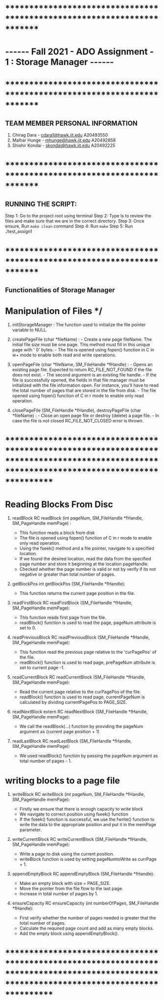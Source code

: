 # *********************************************************************** #
# ------  Fall 2021 - ADO Assignment - 1 : Storage Manager ------
# *********************************************************************** #

## TEAM MEMBER PERSONAL INFORMATION

1. Chirag Dara      - cdara1@hawk.iit.edu       A20493550
2. Malhar Hunge     - mhunge@hawk.iit.edu       A20492858
3. Shishir Kondai   - skondai@hawk.iit.edu      A20492225

# *********************************************************************** #

## RUNNING THE SCRIPT:

Step 1: Go to the project root using terminal
Step 2: Type ls to review the files and make sure that we are in the correct directory.
Step 3: Once ensure, Run `make clean` command
Step 4: Run `make`
Step 5: Run ./test_assign1

# *********************************************************************** #

## Functionalities of Storage Manager

# Manipulation of Files */

1. initStorageManager : 
	The function used to initialize the file pointer variable to NULL.


2. createPageFile (char *fileName) :
        - Create a new page fileName. The initial file size must be one page. This method must fill in this unique page with ' 0' bytes.
        - The file is opened using fopen() function in C in w+ mode to enable both read and write operations.


3. openPageFile (char *fileName, SM_FileHandle *fHandle) :
        - Opens an existing page file. Expected to return RC_FILE_NOT_FOUND if the file does not exist. 
        - The second argument is an existing file handle. 
        - If the file is successfully opened, the fields in that file manager must be initialized with the file information open.
        For instance, you'll have to read the total number of pages that are stored in the file from disk.
        - The file opened using fopen() function of C in r mode to enable only read operation.
        

4. closePageFile (SM_FileHandle *fHandle), destroyPageFile (char *fileName) :
        - Close an open page file or destroy (delete) a page file.
        - In case the file is not closed RC_FILE_NOT_CLOSED error is thrown.
         

# ****************************************************************************************************************************************** #

# Reading Blocks From Disc

1. readBlock RC readBlock (int pageNum, SM_FileHandle *fHandle, SM_PageHandle memPage) :
	- This function reads a block from disk
	- The file is opened using fopen() function of C in r mode to enable only read operation.
	- Using the fseek() method and a file pointer, navigate to a specified location. 
	- If we found the desired location, read the data from the specified page number and store it beginning at the location pageHandle. 
	- Checked whether the page number is valid or not by verify if its not negative or greater than total number of pages.


2. getBlockPos int getBlockPos (SM_FileHandle *fHandle):
	- This function returns the current page position in the file.


3. readFirstBlock RC readFirstBlock (SM_FileHandle *fHandle, SM_PageHandle memPage):
	- This function reads first page from the file.
	- readBlock() function is used to read the page, pageNum attribute is set to 0.


4. readPreviousBlock RC readPreviousBlock (SM_FileHandle *fHandle, SM_PageHandle memPage):
	- This function read the previous page relative to the 'curPagePos' of the file.
	- readBlock() function is used to read page, prePageNum attribute is set to current page -1.
	
	
5. readCurrentBlock RC readCurrentBlock (SM_FileHandle *fHandle, SM_PageHandle memPage):
	- Read the current page relative to the curPagePos of the file.
	- readBlock() function is used to read page, currentPageNum is calculated by dividing currentPagePos to PAGE_SIZE.


6. readNextBlock extern RC readNextBlock (SM_FileHandle *fHandle, SM_PageHandle memPage):
	- We call the readBlock(...) function by providing the pageNum argument as (current page position + 1)


7. readLastBlock RC readLastBlock (SM_FileHandle *fHandle, SM_PageHandle memPage):
	- We used readBlock() function by passing the pageNum argument as total number of pages - 1.



# writing blocks to a page file

1. writeBlock RC writeBlock (int pageNum, SM_FileHandle *fHandle, SM_PageHandle memPage):
	- Firstly we ensure that there is enough capacity to write block
	- We navigate to correct position using fseek() function
	- If the fseek() function is successful, we use the fwrite() function to write the data to the appropriate position and put it in the memPage parameter.


2. writeCurrentBlock RC writeCurrentBlock (SM_FileHandle *fHandle, SM_PageHandle memPage):
	- Write a page to disk using the current position.
	- writeBlock function is used by setting pageNumtoWrite as currPage + 1.


3. appendEmptyBlock RC appendEmptyBlock (SM_FileHandle *fHandle):
	- Make an empty block with size = PAGE_SIZE.
	- Move the pointer from the file flow to the last page.
	- Increase in total number of pages by 1.

4. ensureCapacity RC ensureCapacity (int numberOfPages, SM_FileHandle *fHandle):
	- First verify whether the number of pages needed is greater that the total number of pages.
	- Calculate the required page count and add as many empty blocks.
	- Add the empty block using appendEmptyBlock().

# ****************************************************************************************************************************************** #